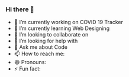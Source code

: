 ### Hi there 👋

- 🔭 I’m currently working on COVID 19 Tracker
- 🌱 I’m currently learning Web Designing
- 👯 I’m looking to collaborate on 
- 🤔 I’m looking for help with 
- 💬 Ask me about Code
- 📫 How to reach me: 
- 😄 Pronouns: 
- ⚡ Fun fact: 
